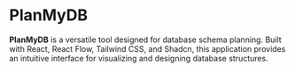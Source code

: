# PlanMyDB

**PlanMyDB** is a versatile tool designed for database schema planning. Built with React, React Flow, Tailwind CSS, and Shadcn, this application provides an intuitive interface for visualizing and designing database structures.